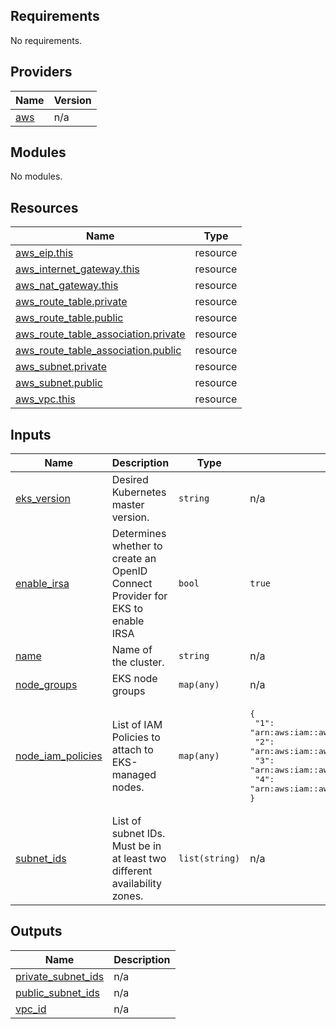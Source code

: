 <!-- BEGIN_TF_DOCS -->
## Requirements

No requirements.

## Providers

| Name | Version |
|------|---------|
| <a name="provider_aws"></a> [aws](#provider\_aws) | n/a |

## Modules

No modules.

## Resources

| Name | Type |
|------|------|
| [aws_eip.this](https://registry.terraform.io/providers/hashicorp/aws/latest/docs/resources/eip) | resource |
| [aws_internet_gateway.this](https://registry.terraform.io/providers/hashicorp/aws/latest/docs/resources/internet_gateway) | resource |
| [aws_nat_gateway.this](https://registry.terraform.io/providers/hashicorp/aws/latest/docs/resources/nat_gateway) | resource |
| [aws_route_table.private](https://registry.terraform.io/providers/hashicorp/aws/latest/docs/resources/route_table) | resource |
| [aws_route_table.public](https://registry.terraform.io/providers/hashicorp/aws/latest/docs/resources/route_table) | resource |
| [aws_route_table_association.private](https://registry.terraform.io/providers/hashicorp/aws/latest/docs/resources/route_table_association) | resource |
| [aws_route_table_association.public](https://registry.terraform.io/providers/hashicorp/aws/latest/docs/resources/route_table_association) | resource |
| [aws_subnet.private](https://registry.terraform.io/providers/hashicorp/aws/latest/docs/resources/subnet) | resource |
| [aws_subnet.public](https://registry.terraform.io/providers/hashicorp/aws/latest/docs/resources/subnet) | resource |
| [aws_vpc.this](https://registry.terraform.io/providers/hashicorp/aws/latest/docs/resources/vpc) | resource |

## Inputs

| Name | Description | Type | Default | Required |
|------|-------------|------|---------|:--------:|
| <a name="input_eks_version"></a> [eks\_version](#input\_eks\_version) | Desired Kubernetes master version. | `string` | n/a | yes |
| <a name="input_enable_irsa"></a> [enable\_irsa](#input\_enable\_irsa) | Determines whether to create an OpenID Connect Provider for EKS to enable IRSA | `bool` | `true` | no |
| <a name="input_name"></a> [name](#input\_name) | Name of the cluster. | `string` | n/a | yes |
| <a name="input_node_groups"></a> [node\_groups](#input\_node\_groups) | EKS node groups | `map(any)` | n/a | yes |
| <a name="input_node_iam_policies"></a> [node\_iam\_policies](#input\_node\_iam\_policies) | List of IAM Policies to attach to EKS-managed nodes. | `map(any)` | <pre>{<br>  "1": "arn:aws:iam::aws:policy/AmazonEKSWorkerNodePolicy",<br>  "2": "arn:aws:iam::aws:policy/AmazonEKS_CNI_Policy",<br>  "3": "arn:aws:iam::aws:policy/AmazonEC2ContainerRegistryReadOnly",<br>  "4": "arn:aws:iam::aws:policy/AmazonSSMManagedInstanceCore"<br>}</pre> | no |
| <a name="input_subnet_ids"></a> [subnet\_ids](#input\_subnet\_ids) | List of subnet IDs. Must be in at least two different availability zones. | `list(string)` | n/a | yes |

## Outputs

| Name | Description |
|------|-------------|
| <a name="output_private_subnet_ids"></a> [private\_subnet\_ids](#output\_private\_subnet\_ids) | n/a |
| <a name="output_public_subnet_ids"></a> [public\_subnet\_ids](#output\_public\_subnet\_ids) | n/a |
| <a name="output_vpc_id"></a> [vpc\_id](#output\_vpc\_id) | n/a |
<!-- END_TF_DOCS -->